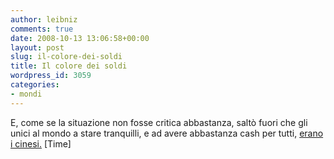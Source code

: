 ```yaml
---
author: leibniz
comments: true
date: 2008-10-13 13:06:58+00:00
layout: post
slug: il-colore-dei-soldi
title: Il colore dei soldi
wordpress_id: 3059
categories:
- mondi
---
```


E, come se la situazione non fosse critica abbastanza, saltò fuori che gli unici al mondo a stare tranquilli, e ad avere abbastanza cash per tutti, [erano i cinesi.](http://www.time.com/time/world/article/0,8599,1849503,00.html?xid=rss-topstories) [Time]
